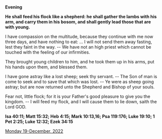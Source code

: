 **Evening**

**He shall feed his flock like a shepherd: he shall gather the lambs with his arm, and carry them in his bosom, and shall gently lead those that are with young.**
 
I have compassion on the multitude, because they continue with me now three days, and have nothing to eat: ... I will not send them away fasting, lest they faint in the way. -- We have not an high priest which cannot be touched with the feeling of our infirmities.
 
They brought young children to him, and he took them up in his arms, put his hands upon them, and blessed them.
 
I have gone astray like a lost sheep; seek thy servant. -- The Son of man is come to seek and to save that which was lost. -- Ye were as sheep going astray; but are now returned unto the Shepherd and Bishop of your souls.
 
Fear not, little flock; for it is your Father's good pleasure to give you the kingdom. -- I will feed my flock, and I will cause them to lie down, saith the Lord GOD.  

**Isa 40:11; Matt 15:32; Heb 4:15; Mark 10:13,16; Psa 119:176; Luke 19:10; 1 Pet 2:25; Luke 12:32; Ezek 34:15**

[Monday 19-December, 2022](https://t.me/daily_light)
